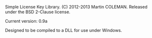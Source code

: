 Simple License Key Library.
(C) 2012-2013 Martin COLEMAN. Released under the BSD 2-Clause license.

Current version: 0.9a

Designed to be compiled to a DLL for use under Windows.
